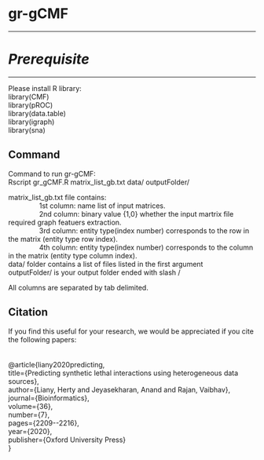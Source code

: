 # gr-gCMF

-----------
# *Prerequisite*
-------------------------------
Please install R library:<br/>
library(CMF)<br/>
library(pROC)<br/>
library(data.table)<br/>
library(igraph)<br/>
library(sna)<br/>

Command
--------------------------------
Command to run gr-gCMF:<br/>
Rscript gr_gCMF.R matrix_list_gb.txt data/ outputFolder/<br/>

matrix_list_gb.txt file contains:<br/>
&nbsp;&nbsp;&nbsp;&nbsp;&nbsp;&nbsp;&nbsp;&nbsp;&nbsp;&nbsp;&nbsp;&nbsp;&nbsp;&nbsp;&nbsp;&nbsp;1st column: name list of input matrices.<br/>
&nbsp;&nbsp;&nbsp;&nbsp;&nbsp;&nbsp;&nbsp;&nbsp;&nbsp;&nbsp;&nbsp;&nbsp;&nbsp;&nbsp;&nbsp;&nbsp;2nd column: binary value {1,0} whether the input martrix file required graph featuers extraction.<br/>
&nbsp;&nbsp;&nbsp;&nbsp;&nbsp;&nbsp;&nbsp;&nbsp;&nbsp;&nbsp;&nbsp;&nbsp;&nbsp;&nbsp;&nbsp;&nbsp;3rd column: entity type(index number) corresponds to the row in the matrix (entity type row index).<br/>
&nbsp;&nbsp;&nbsp;&nbsp;&nbsp;&nbsp;&nbsp;&nbsp;&nbsp;&nbsp;&nbsp;&nbsp;&nbsp;&nbsp;&nbsp;&nbsp;4th column: entity type(index number) corresponds to the column in the matrix (entity type column index).<br/>
data/ folder contains a list of files listed in the first argument<br/>
outputFolder/ is your output folder ended with slash / <br/>

All columns are separated by tab delimited.<br/>

Citation
--------------------------------
If you find this useful for your research, we would be appreciated if you cite the following papers:<br/>
<br/>
<br/>
@article{liany2020predicting,<br/>
  title={Predicting synthetic lethal interactions using heterogeneous data sources},<br/>
  author={Liany, Herty and Jeyasekharan, Anand and Rajan, Vaibhav},<br/>
  journal={Bioinformatics},<br/>
  volume={36},<br/>
  number={7},<br/>
  pages={2209--2216},<br/>
  year={2020},<br/>
  publisher={Oxford University Press}<br/>
}<br/>
